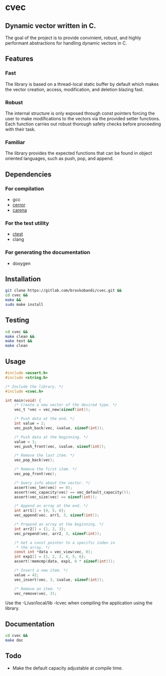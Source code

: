 # cvec
## Dynamic vector written in C.
The goal of the project is to provide convinient, robust, and highly
performant abstractions for handling dynamic vectors in C.
## Features
### Fast
The library is based on a thread-local static buffer by default which
makes the vector creation, access, modification, and deletion blazing fast.
### Robust
The internal structure is only exposed through const pointers forcing the 
user to make modifications to the vectors via the provided setter functions.
Each function carries out robust thorough safety checks before proceeding with
their task.
### Familiar
The library provides the expected functions that can be found in object
oriented languages, such as push, pop, and append.
## Dependencies
### For compilation
- gcc
- [cerror](https://gitlab.com/broskobandi/cerror.git)
- [carena](https://gitlab.com/broskobandi/carena.git)
### For the test utility
- [ctest](https://gitlab.com/broskobandi/ctest.git)
- clang
### For generating the documentation
- doxygen
## Installation
```bash
git clone https://gitlab.com/broskobandi/cvec.git &&
cd cvec &&
make &&
sudo make install
```
## Testing
```bash
cd cvec &&
make clean &&
make test &&
make clean
```
## Usage
```c
#include <assert.h>
#include <string.h>

/* Include the library. */
#include <cvec.h>

int main(void) {
	/* Create a new vector of the desired type. */
	vec_t *vec = vec_new(sizeof(int));

	/* Push data at the end. */
	int value = 2;
	vec_push_back(vec, &value, sizeof(int));

	/* Push data at the beginning. */
	value = 1;
	vec_push_front(vec, &value, sizeof(int));

	/* Remove the last item. */
	vec_pop_back(vec);

	/* Remove the first item. */
	vec_pop_front(vec);

	/* Query info about the vector. */
	assert(vec_len(vec) == 0);
	assert(vec_capacity(vec) == vec_default_capacity());
	assert(vec_size(vec) == sizeof(int));

	/* Append an array at the end. */
	int arr1[] = {4, 5, 6};
	vec_append(vec, arr1, 3, sizeof(int));

	/* Prepend an array at the beginning. */
	int arr2[] = {1, 2, 3};
	vec_prepend(vec, arr2, 3, sizeof(int));

	/* Get a const pointer to a specific index in
	 * the array. */
	const int *data = vec_view(vec, 0);
	int exp1[] = {1, 2, 3, 4, 5, 6};
	assert(!memcmp(data, exp1, 6 * sizeof(int)));

	/* Insert a new item. */
	value = 42;
	vec_insert(vec, 3, &value, sizeof(int));

	/* Remove an item. */
	vec_remove(vec, 3);

```
Use the -L/usr/local/lib -lcvec when compiling the application using 
the library.
## Documentation
```bash
cd cvec &&
make doc
```
## Todo
- Make the default capacity adjustable at compile time.

